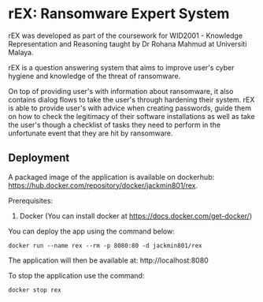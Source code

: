# rEX: Ransomware Expert System
rEX was developed as part of the coursework for WID2001 - Knowledge Representation and Reasoning taught by Dr Rohana Mahmud at Universiti Malaya.

rEX is a question answering system that aims to improve user's cyber hygiene and knowledge of the threat of ransomware.

On top of providing user's with information about ransomware, it also contains dialog flows to take the user's through hardening their system.
rEX is able to provide user's with advice when creating passwords, guide them on how to check the legitimacy of their software installations as well as
take the user's though a checklist of tasks they need to perform in the unfortunate event that they are hit by ransomware.

## Deployment
A packaged image of the application is available on dockerhub: https://hub.docker.com/repository/docker/jackmin801/rex.

Prerequisites:
1. Docker (You can install docker at https://docs.docker.com/get-docker/)

You can deploy the app using the command below:
```
docker run --name rex --rm -p 8080:80 -d jackmin801/rex
```

The application will then be available at: http://localhost:8080

To stop the application use the command:
```
docker stop rex
```
